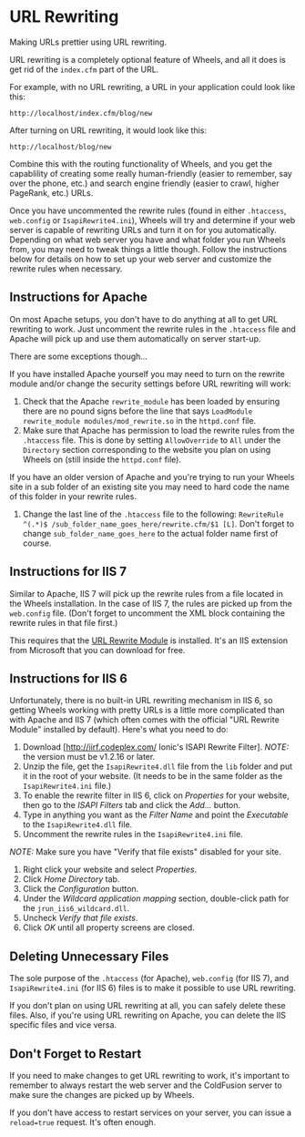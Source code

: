 # URL Rewriting

<p class="intro">Making URLs prettier using URL rewriting.</p>

URL rewriting is a completely optional feature of Wheels, and all it does is get rid of the `index.cfm` part of the URL.

For example, with no URL rewriting, a URL in your application could look like this:

	http://localhost/index.cfm/blog/new

After turning on URL rewriting, it would look like this:

	http://localhost/blog/new

Combine this with the routing functionality of Wheels, and you get the capablility of creating some really human-friendly (easier to remember, say over the phone, etc.) and search engine friendly (easier to crawl, higher PageRank, etc.) URLs.

Once you have uncommented the rewrite rules (found in either `.htaccess`, `web.config` or `IsapiRewrite4.ini`), Wheels will try and determine if your web server is capable of rewriting URLs and turn it on for you automatically. Depending on what web server you have and what folder you run Wheels from, you may need to tweak things a little though. Follow the instructions below for details on how to set up your web server and customize the rewrite rules when necessary.

## Instructions for Apache

On most Apache setups, you don't have to do anything at all to get URL rewriting to work. Just uncomment the rewrite rules in the `.htaccess` file and Apache will pick up and use them automatically on server start-up.

There are some exceptions though...

If you have installed Apache yourself you may need to turn on the rewrite module and/or change the security settings before URL rewriting will work:

  1. Check that the Apache `rewrite_module` has been loaded by ensuring there are no pound signs before the line that says `LoadModule rewrite_module modules/mod_rewrite.so` in the `httpd.conf` file.
  2. Make sure that Apache has permission to load the rewrite rules from the `.htaccess` file. This is done by setting `AllowOverride` to `All` under the `Directory` section corresponding to the website you plan on using Wheels on (still inside the `httpd.conf` file).

If you have an older version of Apache and you're trying to run your Wheels site in a sub folder of an existing site you may need to hard code the name of this folder in your rewrite rules.

  1. Change the last line of the `.htaccess` file to the following: `RewriteRule ^(.*)$ /sub_folder_name_goes_here/rewrite.cfm/$1 [L]`. Don't forget to change `sub_folder_name_goes_here` to the actual folder name first of course.

## Instructions for IIS 7

Similar to Apache, IIS 7 will pick up the rewrite rules from a file located in the Wheels installation. In the case of IIS 7, the rules are picked up from the `web.config` file. (Don't forget to uncomment the XML block containing the rewrite rules in that file first.)

This requires that the [URL Rewrite Module][1] is installed. It's an IIS extension from Microsoft that you can download for free.

## Instructions for IIS 6

Unfortunately, there is no built-in URL rewriting mechanism in IIS 6, so getting Wheels working with pretty URLs is a little more complicated than with Apache and IIS 7 (which often comes with the official "URL Rewrite Module" installed by default). Here's what you need to do:

  1. Download [http://iirf.codeplex.com/ Ionic's ISAPI Rewrite Filter]. *NOTE:* the version must be v1.2.16 or later.
  2. Unzip the file, get the `IsapiRewrite4.dll` file from the `lib` folder and put it in the root of your website. (It needs to be in the same folder as the `IsapiRewrite4.ini` file.)
  3. To enable the rewrite filter in IIS 6, click on _Properties_ for your website, then go to the _ISAPI Filters_ tab and click the _Add..._ button.
  4. Type in anything you want as the _Filter Name_ and point the _Executable_ to the `IsapiRewrite4.dll` file.
  5. Uncomment the rewrite rules in the `IsapiRewrite4.ini` file.

*NOTE:* Make sure you have "Verify that file exists" disabled for your site.

  1. Right click your website and select _Properties_.
  2. Click _Home Directory_ tab.
  3. Click the _Configuration_ button.
  4. Under the _Wildcard application mapping_ section, double-click path for the `jrun_iis6_wildcard.dll`.
  5. Uncheck _Verify that file exists_.
  6. Click _OK_ until all property screens are closed.

## Deleting Unnecessary Files

The sole purpose of the `.htaccess` (for Apache), `web.config` (for IIS 7), and `IsapiRewrite4.ini` (for IIS 6) files is to make it possible to use URL rewriting.

If you don't plan on using URL rewriting at all, you can safely delete these files. Also, if you're using URL rewriting on Apache, you can delete the IIS specific files and vice versa. 

## Don't Forget to Restart

If you need to make changes to get URL rewriting to work, it's important to remember to always restart the web server and the ColdFusion server to make sure the changes are picked up by Wheels.

If you don't have access to restart services on your server, you can issue a `reload=true` request. It's often enough.

[1]: http://www.iis.net/extensions/URLRewrite